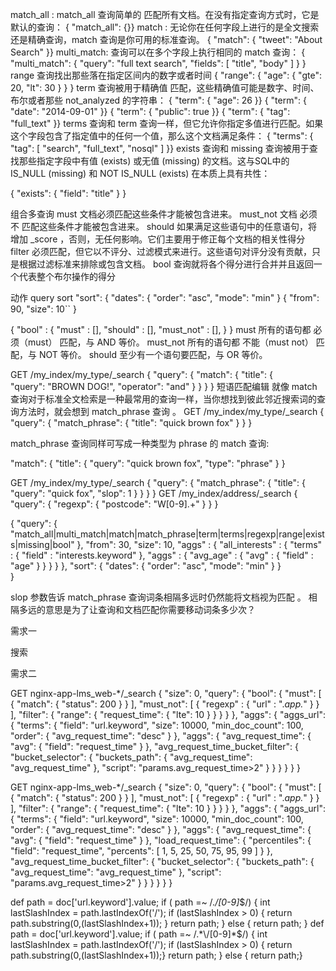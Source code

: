 match_all : match_all 查询简单的 匹配所有文档。在没有指定查询方式时，它是默认的查询：
{ "match_all": {}}
match : 无论你在任何字段上进行的是全文搜索还是精确查询，match 查询是你可用的标准查询。
{ "match": { "tweet": "About Search" }}
multi_match: 查询可以在多个字段上执行相同的 match 查询：
{
    "multi_match": {
        "query":    "full text search",
        "fields":   [ "title", "body" ]
    }
}
range 查询找出那些落在指定区间内的数字或者时间
{
    "range": {
        "age": {
            "gte":  20,
            "lt":   30
        }
    }
}
term 查询被用于精确值 匹配，这些精确值可能是数字、时间、布尔或者那些 not_analyzed 的字符串：
{ "term": { "age":    26           }}
{ "term": { "date":   "2014-09-01" }}
{ "term": { "public": true         }}
{ "term": { "tag":    "full_text"  }}
terms 查询和 term 查询一样，但它允许你指定多值进行匹配。如果这个字段包含了指定值中的任何一个值，那么这个文档满足条件：
{ "terms": { "tag": [ "search", "full_text", "nosql" ] }}
exists 查询和 
missing 查询被用于查找那些指定字段中有值 (exists) 或无值 (missing) 的文档。这与SQL中的 IS_NULL (missing) 和 NOT IS_NULL (exists) 在本质上具有共性：

{
    "exists":   {
        "field":    "title"
    }
}

组合多查询
must  文档必须匹配这些条件才能被包含进来。
must_not 文档 必须不 匹配这些条件才能被包含进来。
should  如果满足这些语句中的任意语句，将增加 _score ，否则，无任何影响。它们主要用于修正每个文档的相关性得分
filter  必须匹配，但它以不评分、过滤模式来进行。这些语句对评分没有贡献，只是根据过滤标准来排除或包含文档。
bool   查询就将各个得分进行合并并且返回一个代表整个布尔操作的得分


动作 
 query
 sort 
"sort": {
  "dates": {
      "order": "asc",
      "mode":  "min"
  }
{
    "from": 90,
    "size": 10``
}
 



{
   "bool" : {
      "must" :     [],
      "should" :   [],
      "must_not" : [],
   }
}
must
所有的语句都 必须（must） 匹配，与 AND 等价。
must_not
所有的语句都 不能（must not） 匹配，与 NOT 等价。
should
至少有一个语句要匹配，与 OR 等价。



GET /my_index/my_type/_search
{
    "query": {
        "match": {
            "title": {      
                "query":    "BROWN DOG!",
                "operator": "and"
            }
        }
    }
}
短语匹配编辑
就像 match 查询对于标准全文检索是一种最常用的查询一样，当你想找到彼此邻近搜索词的查询方法时，就会想到 match_phrase 查询 。
GET /my_index/my_type/_search
{
    "query": {
        "match_phrase": {
            "title": "quick brown fox"
        }
    }
}

match_phrase 查询同样可写成一种类型为 phrase 的 match 查询:

"match": {
    "title": {
        "query": "quick brown fox",
        "type":  "phrase"
    }
}

GET /my_index/my_type/_search
{
    "query": {
        "match_phrase": {
            "title": {
                "query": "quick fox",
                "slop":  1
            }
        }
    }
}
GET /my_index/address/_search
{
    "query": {
        "regexp": {
            "postcode": "W[0-9].+" 
        }
    }
}



{
  "query": {
     "match_all|multi_match|match|match_phrase|term|terms|regexp|range|exists|missing|bool"
  },
  "from": 30,
  "size": 10,
  "aggs" : {
    "all_interests" : {
        "terms" : { "field" : "interests.keyword" },
        "aggs" : {
            "avg_age" : {
                "avg" : { "field" : "age" }
            }
        }
    }
   },
  "sort": {
     "dates": {
         "order": "asc",
         "mode":  "min"
     }
  }  
}

slop 参数告诉 match_phrase 查询词条相隔多远时仍然能将文档视为匹配 。 相隔多远的意思是为了让查询和文档匹配你需要移动词条多少次？

需求一

 搜索

需求二




GET nginx-app-lms_web-*/_search
{
  "size": 0,
  "query": {
    "bool": {
       "must": [
         {
           "match": {
             "status": 200
           }
         }
       ],
       "must_not": [
         {
             "regexp" : {
                "url" : ".*app.*"
              }
         }
       ], 
       "filter": {
         "range": {
           "request_time": {
             "lte": 10
           }
         }
       }
    }
  },
  "aggs": {
    "aggs_url":{
      "terms": {
        "field": "url.keyword",
        "size": 10000,
        "min_doc_count": 100, 
        "order": {
          "avg_request_time": "desc"
        }
      },
      "aggs": {
        "avg_request_time": {
          "avg": {
            "field": "request_time"
          }
        },
        "avg_request_time_bucket_filter": {
          "bucket_selector": {
            "buckets_path": {
              "avg_request_time": "avg_request_time"
            },
            "script":  "params.avg_request_time>2"
          }
        }
      }
    }
  }
}
  
  
  
GET nginx-app-lms_web-*/_search
{
  "size": 0,
  "query": {
    "bool": {
       "must": [
         {
           "match": {
             "status": 200
           }
         }
       ],
       "must_not": [
         {
             "regexp" : {
                "url" : ".*app.*"
              }
         }
       ], 
       "filter": {
         "range": {
           "request_time": {
             "lte": 10
           }
         }
       }
    }
  },
  "aggs": {
    "aggs_url":{
      "terms": {
        "field": "url.keyword",
        "size": 10000,
        "min_doc_count": 100, 
        "order": {
          "avg_request_time": "desc"
        }
      },
      "aggs": {
        "avg_request_time": {
          "avg": {
            "field": "request_time"
          }
        },
        "load_request_time": {
          "percentiles": {
            "field": "request_time",
            "percents": [
              1,
              5,
              25,
              50,
              75,
              95,
              99
            ]
          }
        },
        "avg_request_time_bucket_filter": {
          "bucket_selector": {
            "buckets_path": {
              "avg_request_time": "avg_request_time"
            },
            "script":  "params.avg_request_time>2"
          }
        }
      }
    }
  }
}



def path = doc['url.keyword'].value;
if ( path =~ /.*\/[0-9]*$/) { 
    int lastSlashIndex = path.lastIndexOf('/');
    if (lastSlashIndex > 0) {
      return path.substring(0,(lastSlashIndex+1));
    }
    return path;
} else {
     return path;
}
def path = doc['url.keyword'].value; if ( path =~ /.*\/[0-9]*$/) {  int lastSlashIndex = path.lastIndexOf('/'); if (lastSlashIndex > 0) { return path.substring(0,(lastSlashIndex+1));} return path; } else { return path;}




